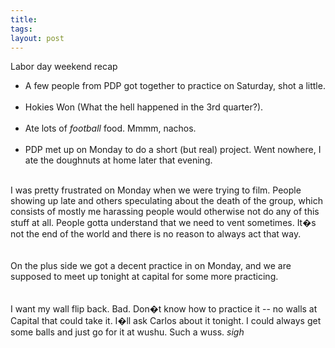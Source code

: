 ```yaml
---
title: 
tags: 
layout: post
---
```

Labor day weekend recap<ul><li>A few people from PDP got together to practice on Saturday, shot a little. </li><br /><li>Hokies Won (What the hell happened in the 3rd quarter?).</li><br /><li>Ate lots of <i>football</i> food. Mmmm, nachos.</li><br /><li>PDP met up on Monday to do a short (but real) project.  Went nowhere, I ate the doughnuts at home later that evening.  </li></ul><br />I was pretty frustrated on Monday when we were trying to film.  People showing up late and others speculating about the death of the group, which consists of mostly me harassing people would otherwise not do any of this stuff at all.  People gotta understand that we need to vent sometimes.  It�s not the end of the world and there is no reason to always act that way.  <br /><br />On the plus side we got a decent practice in on Monday, and we are supposed to meet up tonight at capital for some more practicing.  <br /><br />I want my wall flip back.  Bad. Don�t know how to practice it -- no walls at Capital that could take it.  I�ll ask Carlos about it tonight.  I could always get some balls and just go for it at wushu.  Such a wuss. *sigh*<br />
